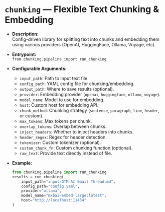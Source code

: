 # `chunking` — Flexible Text Chunking & Embedding

- **Description:**  
  Config-driven library for splitting text into chunks and embedding them using various providers (OpenAI, HuggingFace, Ollama, Voyage, etc).
- **Entrypoint:**  
  `from chunking.pipeline import run_chunking`
- **Configurable Arguments:**
  - `input_path`: Path to input text file.
  - `config_path`: YAML config file for chunking/embedding.
  - `output_path`: Where to save results (optional).
  - `provider`: Embedding provider (`openai`, `huggingface`, `ollama`, `voyage`).
  - `model_name`: Model to use for embedding.
  - `host`: Custom host for embedding API.
  - `chunk_method`: Chunking strategy (`sentence`, `paragraph`, `line`, `header`, or custom).
  - `max_tokens`: Max tokens per chunk.
  - `overlap_tokens`: Overlap between chunks.
  - `inject_headers`: Whether to inject headers into chunks.
  - `header_regex`: Regex for header detection.
  - `tokenizer`: Custom tokenizer (optional).
  - `custom_chunk_fn`: Custom chunking function (optional).
  - `raw_text`: Provide text directly instead of file.

- **Example:**
  ```python
  from chunking.pipeline import run_chunking
  results = run_chunking(
      input_path="input/GTM AI Email Thread.md",
      config_path="config.yaml",
      provider="ollama",
      model_name="mxbai-embed-large:latest",
      host="http://localhost:11434"
  )
  ```